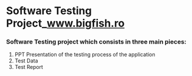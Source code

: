 # Software Testing Project_www.bigfish.ro

### Software Testing project which consists in three main pieces: ###
1. PPT Presentation of the testing process of the application
2. Test Data
3. Test Report
